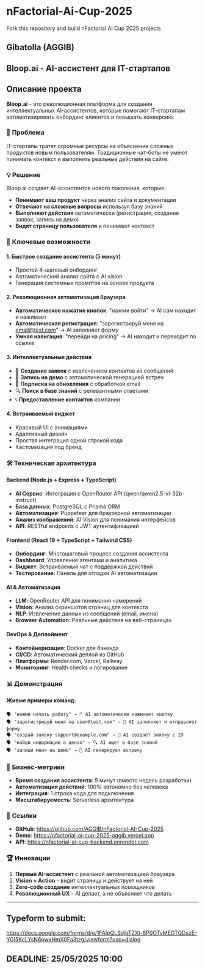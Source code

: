 # nFactorial-Ai-Cup-2025
Fork this repository and build nFactorial Ai Cup 2025 projects 

## Gibatolla (AGGIB)

## Bloop.ai - AI-ассистент для IT-стартапов

## Описание проекта

**Bloop.ai** - это революционная платформа для создания интеллектуальных AI-ассистентов, которые помогают IT-стартапам автоматизировать онбординг клиентов и повышать конверсию.

### 🎯 **Проблема**
IT-стартапы тратят огромные ресурсы на объяснение сложных продуктов новым пользователям. Традиционные чат-боты не умеют понимать контекст и выполнять реальные действия на сайте.

### 💡 **Решение**
Bloop.ai создает AI-ассистентов нового поколения, которые:
- **Понимают ваш продукт** через анализ сайта и документации
- **Отвечают на сложные вопросы** используя базу знаний
- **Выполняют действия** автоматически (регистрация, создание заявок, запись на демо)
- **Видят страницу пользователя** и понимают контекст

### 🚀 **Ключевые возможности**

#### **1. Быстрое создание ассистента (5 минут)**
- Простой 4-шаговый онбординг
- Автоматический анализ сайта с AI vision
- Генерация системных промптов на основе продукта

#### **2. Революционная автоматизация браузера**
- **Автоматическое нажатие кнопок**: "нажми войти" → AI сам находит и нажимает
- **Автоматическая регистрация**: "зарегистрируй меня на email@test.com" → AI заполняет форму
- **Умная навигация**: "перейди на pricing" → AI находит и переходит по ссылке

#### **3. Интеллектуальные действия**
- 🎫 **Создание заявок** с извлечением контактов из сообщений
- 📅 **Запись на демо** с автоматической генерацией встреч
- 📧 **Подписка на обновления** с обработкой email
- 🔍 **Поиск в базе знаний** с релевантными ответами
- 📞 **Предоставление контактов** компании

#### **4. Встраиваемый виджет**
- Красивый UI с анимациями
- Адаптивный дизайн
- Простая интеграция одной строкой кода
- Кастомизация под бренд

### 🛠️ **Техническая архитектура**

#### **Backend (Node.js + Express + TypeScript)**
- **AI Сервис**: Интеграция с OpenRouter API (qwen/qwen2.5-vl-32b-instruct)
- **База данных**: PostgreSQL с Prisma ORM
- **Автоматизация**: Puppeteer для браузерной автоматизации
- **Анализ изображений**: AI Vision для понимания интерфейсов
- **API**: RESTful endpoints с JWT аутентификацией

#### **Frontend (React 19 + TypeScript + Tailwind CSS)**
- **Онбординг**: Многошаговый процесс создания ассистента
- **Dashboard**: Управление агентами и аналитика
- **Виджет**: Встраиваемый чат с поддержкой действий
- **Тестирование**: Панель для отладки AI автоматизации

#### **AI & Автоматизация**
- **LLM**: OpenRouter API для понимания намерений
- **Vision**: Анализ скриншотов страниц для контекста
- **NLP**: Извлечение данных из сообщений (email, имена)
- **Browser Automation**: Реальные действия на веб-страницах

#### **DevOps & Деплоймент**
- **Контейнеризация**: Docker для бэкенда
- **CI/CD**: Автоматический деплой из GitHub
- **Платформы**: Render.com, Vercel, Railway
- **Мониторинг**: Health checks и логирование

### 📊 **Демонстрация**

#### **Живые примеры команд:**
```
🗣️ "нажми начать работу" → 🖱️ AI автоматически нажимает кнопку
🗣️ "зарегистрируй меня на user@test.com" → 📝 AI заполняет и отправляет форму  
🗣️ "создай заявку support@example.com" → 🎫 AI создает заявку с ID
🗣️ "найди информацию о ценах" → 🔍 AI ищет в базе знаний
🗣️ "запиши меня на демо" → 📅 AI генерирует встречу
```

### 🎯 **Бизнес-метрики**
- **Время создания ассистента**: 5 минут (вместо недель разработки)
- **Автоматизация действий**: 100% автономно без человека
- **Интеграция**: 1 строка кода для подключения
- **Масштабируемость**: Serverless архитектура

### 🔗 **Ссылки**
- **GitHub**: https://github.com/AGGIB/nFactorial-AI-Cup-2025
- **Demo**: https://nfactorial-ai-cup-2025-aggib.vercel.app
- **API**: https://nfactorial-ai-cup-backend.onrender.com

### 🏆 **Инновации**
1. **Первый AI-ассистент** с реальной автоматизацией браузера
2. **Vision + Action** - видит страницу и действует на ней
3. **Zero-code создание** интеллектуальных помощников
4. **Революционный UX** - AI делает, а не объясняет что делать

---

## Typeform to submit:
https://docs.google.com/forms/d/e/1FAIpQLSdjbTZXt-8P0OTyMEDTQDszE-YGI5KcLYsN6pwxHmX0Fa3tzg/viewform?usp=dialog

## DEADLINE: 25/05/2025 10:00
